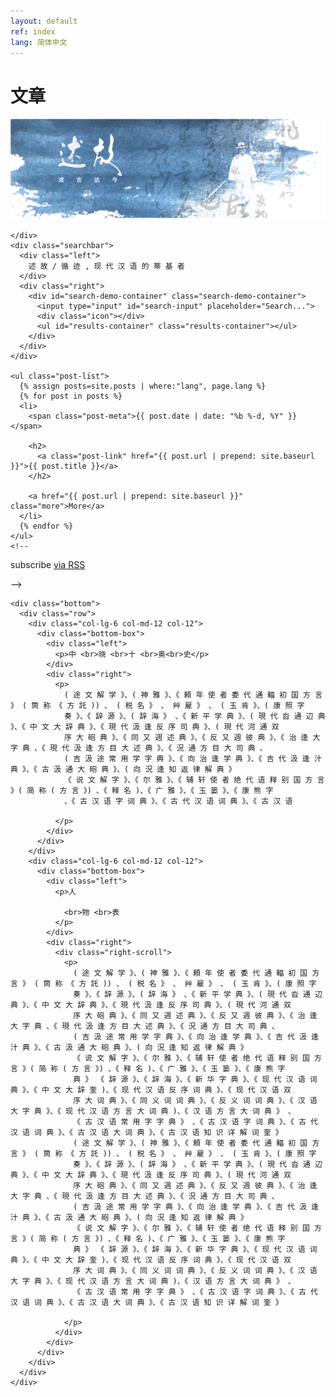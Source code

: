 ```yaml
---
layout: default
ref: index
lang: 简体中文
---
```



<div class="home-page">

  <div class="container">
    <h1 class="page-heading">文章</h1>
    <div class="home-banner">
      <img alt="" src="/assets/images/banner.png">

    </div>
    <div class="searchbar">
      <div class="left">
        述 故 / 循 迹 , 现 代 汉 语 的 蒂 基 者
      </div>
      <div class="right">
        <div id="search-demo-container" class="search-demo-container">
          <input type="input" id="search-input" placeholder="Search...">
          <div class="icon"></div>
          <ul id="results-container" class="results-container"></ul>
        </div>
      </div>
    </div>

    <ul class="post-list">
      {% assign posts=site.posts | where:"lang", page.lang %}
      {% for post in posts %}
      <li>
        <span class="post-meta">{{ post.date | date: "%b %-d, %Y" }}</span>

        <h2>
          <a class="post-link" href="{{ post.url | prepend: site.baseurl }}">{{ post.title }}</a>
        </h2>

        <a href="{{ post.url | prepend: site.baseurl }}" class="more">More</a>
      </li>
      {% endfor %}
    </ul>
    <!--
  <p class="rss-subscribe">subscribe <a href="{{ "/feed.xml" | prepend: site.baseurl }}">via RSS</a></p> -->

    <div class="bottom">
      <div class="row">
        <div class="col-lg-6 col-md-12 col-12">
          <div class="bottom-box">
            <div class="left">
              <p>中 <br>晓 <br>十 <br>奥<br>史</p>
            </div>
            <div class="right">
              <p>
                ( 途 文 解 学 》、( 神 雅 》、《 頼 年 使 者 委 代 通 輻 初 国 方 言 》 ( 筒 称 《 方 託 )) 、 ( 税 名 》 、 艸 雇 》 、 ( 玉 肯 》、( 康 照 字
                奏 》、《 辞 源 》、( 辞 海 》 、《 新 平 学 典 》、( 現 代 沓 通 辺 典 》、《 中 文 大 辞 典 》、《 現 代 汲 逢 反 序 司 典 》、( 現 代 河 通 双
                序 大 砲 典 》、《 同 又 週 述 典 》、《 反 又 週 彼 典 》、《 治 逢 大 字 典 、《 現 代 汲 逢 方 目 大 述 典 》、《 況 通 方 目 大 司 典 、
                ( 吉 汲 途 常 用 学 字 典 》、《 向 治 逢 学 典 》、《 吉 代 汲 逢 汁 典 》、《 古 汲 通 大 砲 典 》、( 向 況 逢 知 返 律 解 典 》
                《 说 文 解 字 》、《 尔 雅 》、《 辅 轩 使 者 绝 代 语 释 别 国 方 言 》( 简 称 ( 方 言 》) 、《 释 名 )、《 广 雅 》、《 玉 篓 》、《 康 熊 字
                、《 古 汉 语 字 词 典 》、《 古 代 汉 语 词 典 》、《 古 汉 语

              </p>
            </div>
          </div>
        </div>
        <div class="col-lg-6 col-md-12 col-12">
          <div class="bottom-box">
            <div class="left">
              <p>人

                <br>物 <br>表
              </p>
            </div>
            <div class="right">
              <div class="right-scroll">
                <p>
                  ( 途 文 解 学 》、( 神 雅 》、《 頼 年 使 者 委 代 通 輻 初 国 方 言 》 ( 筒 称 《 方 託 )) 、 ( 税 名 》 、 艸 雇 》 、 ( 玉 肯 》、( 康 照 字
                  奏 》、《 辞 源 》、( 辞 海 》 、《 新 平 学 典 》、( 現 代 沓 通 辺 典 》、《 中 文 大 辞 典 》、《 現 代 汲 逢 反 序 司 典 》、( 現 代 河 通 双
                  序 大 砲 典 》、《 同 又 週 述 典 》、《 反 又 週 彼 典 》、《 治 逢 大 字 典 、《 現 代 汲 逢 方 目 大 述 典 》、《 況 通 方 目 大 司 典 、
                  ( 吉 汲 途 常 用 学 字 典 》、《 向 治 逢 学 典 》、《 吉 代 汲 逢 汁 典 》、《 古 汲 通 大 砲 典 》、( 向 況 逢 知 返 律 解 典 》
                  《 说 文 解 字 》、《 尔 雅 》、《 辅 轩 使 者 绝 代 语 释 别 国 方 言 》( 简 称 ( 方 言 》) 、《 释 名 )、《 广 雅 》、《 玉 篓 》、《 康 熊 字
                  典 》 《 辞 源 》、《 辞 海 》、《 新 华 字 典 》、《 现 代 汉 语 词 典 》、《 中 文 大 辞 奎 )、《 现 代 汉 语 反 序 词 典 》、《 现 代 汉 语 双
                  序 大 词 典 》、《 同 义 词 词 典 》、《 反 义 词 词 典 》、《 汉 语 大 字 典 》、《 现 代 汉 语 方 言 大 词 典 )、《 汉 语 方 言 大 词 典 》 、
                  《 古 汉 语 常 用 字 字 典 》 、《 古 汉 语 字 词 典 》、《 古 代 汉 语 词 典 》、《 古 汉 语 大 词 典 》、《 古 汉 语 知 识 详 解 词 奎 》
                  ( 途 文 解 学 》、( 神 雅 》、《 頼 年 使 者 委 代 通 輻 初 国 方 言 》 ( 筒 称 《 方 託 )) 、 ( 税 名 》 、 艸 雇 》 、 ( 玉 肯 》、( 康 照 字
                  奏 》、《 辞 源 》、( 辞 海 》 、《 新 平 学 典 》、( 現 代 沓 通 辺 典 》、《 中 文 大 辞 典 》、《 現 代 汲 逢 反 序 司 典 》、( 現 代 河 通 双
                  序 大 砲 典 》、《 同 又 週 述 典 》、《 反 又 週 彼 典 》、《 治 逢 大 字 典 、《 現 代 汲 逢 方 目 大 述 典 》、《 況 通 方 目 大 司 典 、
                  ( 吉 汲 途 常 用 学 字 典 》、《 向 治 逢 学 典 》、《 吉 代 汲 逢 汁 典 》、《 古 汲 通 大 砲 典 》、( 向 況 逢 知 返 律 解 典 》
                  《 说 文 解 字 》、《 尔 雅 》、《 辅 轩 使 者 绝 代 语 释 别 国 方 言 》( 简 称 ( 方 言 》) 、《 释 名 )、《 广 雅 》、《 玉 篓 》、《 康 熊 字
                  典 》 《 辞 源 》、《 辞 海 》、《 新 华 字 典 》、《 现 代 汉 语 词 典 》、《 中 文 大 辞 奎 )、《 现 代 汉 语 反 序 词 典 》、《 现 代 汉 语 双
                  序 大 词 典 》、《 同 义 词 词 典 》、《 反 义 词 词 典 》、《 汉 语 大 字 典 》、《 现 代 汉 语 方 言 大 词 典 )、《 汉 语 方 言 大 词 典 》 、
                  《 古 汉 语 常 用 字 字 典 》 、《 古 汉 语 字 词 典 》、《 古 代 汉 语 词 典 》、《 古 汉 语 大 词 典 》、《 古 汉 语 知 识 详 解 词 奎 》

                </p>
              </div>
            </div>
          </div>
        </div>
      </div>
    </div>
  </div>
</div>

<script src="{{ site.baseurl }}/assets/js/simple-jekyll-search.js"></script>

<script>
  window.simpleJekyllSearch = new SimpleJekyllSearch({
    searchInput: document.getElementById('search-input'),
    resultsContainer: document.getElementById('results-container'),
    json: '{{ site.baseurl }}/search-cn.json',
    searchResultTemplate: '<li><a href="{url}?query={query}" title="{desc}">{title}</a></li>',
    noResultsText: '<li>No results found.</li>',
    limit: 10,
    fuzzy: false,
    exclude: ['Welcome']
  })
</script>
